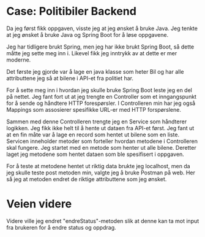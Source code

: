 # Case: Politibiler Backend

Da jeg først fikk oppgaven, visste jeg at jeg ønsket å bruke Java. Jeg tenkte
at jeg ønsket å bruke Java og Spring Boot for å løse oppgavene.

Jeg har tidligere brukt Spring, men jeg har ikke brukt Spring Boot, så dette måtte
jeg sette meg inn i. Likevel fikk jeg inntrykk av at dette er mer moderne.

Det første jeg gjorde var å lage en java klasse som heter Bil og har alle attributtene jeg så at bilene
i API-et fra politiet har. 

For å sette meg inn i hvordan jeg skulle bruke Spring Boot leste jeg en del på nettet. 
Jeg fant fort ut at jeg trengte en Controller som et inngangspunkt for å sende og håndtere HTTP forespørsler.
I Controlleren min har jeg også Mappings som assosierer spesifikke URL-er med HTTP forspørslene.

Sammen med denne Controlleren trengte jeg en Service som håndterer logikken. Jeg fikk ikke helt til å hente ut dataen 
fra API-et først. Jeg fant ut at en fin måte var å lage en record som hentet ut bilene som en liste.
Servicen inneholder metoder som forteller hvordan metodene i Controlleren skal fungere. Jeg startet med en metode som 
henter ut alle bilene. Deretter laget jeg metodene som hentet dataen som ble spesifisert i oppgaven.

For å teste at metodene hentet ut riktig data brukte jeg localhost, men da jeg skulle teste post metoden min, valgte jeg
å bruke Postman på web. Her så jeg at metoden endret de riktige attributtene som jeg ønsket.

# Veien videre
Videre ville jeg endret "endreStatus"-metoden slik at denne kan ta mot input fra brukeren for å endre status og oppdrag.

